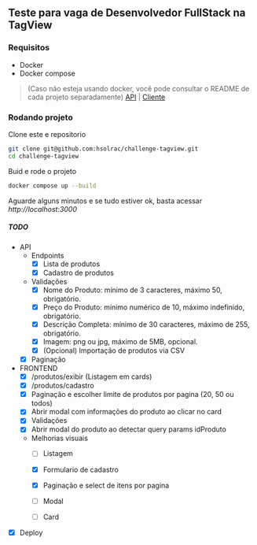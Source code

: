 ## Teste para vaga de Desenvolvedor FullStack na TagView 

### Requisitos
- Docker
- Docker compose

> (Caso não esteja usando docker, você pode consultar o README de cada projeto separadamente)
 [API](/api/README.md) | [Cliente](/client/README.md)


### Rodando projeto
Clone este e repositorio
```bash
git clone git@github.com:hsolrac/challenge-tagview.git
cd challenge-tagview
```
Buid e rode o projeto 

```bash
docker compose up --build
```

Aguarde alguns minutos e se tudo estiver ok, basta acessar *http://localhost:3000*

##### TODO
- API
  - Endpoints
    - [x] Lista de produtos
    - [x] Cadastro de produtos
  - Validações
    - [x]  Nome do Produto: mínimo de 3 caracteres, máximo 50, obrigatório.
    - [x]  Preço do Produto: mínimo numérico de 10, máximo indefinido, obrigatório.
    - [x]  Descrição Completa: mínimo de 30 caracteres, máximo de 255, obrigatório.
    - [x]  Imagem: png ou jpg, máximo de 5MB, opcional.
    - [x]  (Opcional) Importação de produtos via CSV
  - [x] Paginação
      
- FRONTEND
    - [x] /produtos/exibir (Listagem em cards)
    - [x] /produtos/cadastro
    - [x] Paginação e escolher limite de produtos por pagina (20, 50 ou todos)
    - [x] Abrir modal com informações do produto ao clicar no card
    - [x] Validações
    - [x] Abrir modal do produto ao detectar query params idProduto
    - Melhorias visuais
        - [ ] Listagem
        - [x] Formulario de cadastro
        - [x] Paginação e select de itens por pagina
        - [ ] Modal
        - [ ] Card  
      
 
- [x] Deploy    
